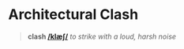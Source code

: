 # Architectural Clash

> **clash [/klæʃ/](http://www.wordreference.com/audio/en/uk/rp/en015416.mp3)**
*to strike with a loud, harsh noise*
